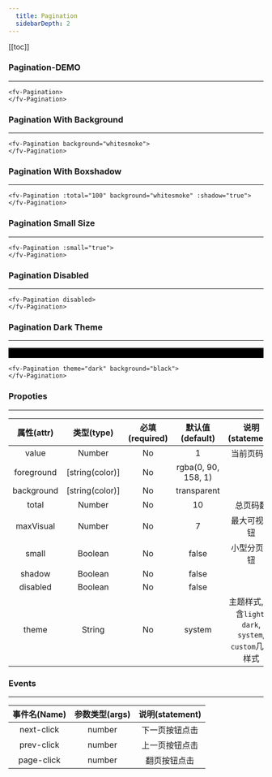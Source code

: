 ```yaml
---
  title: Pagination
  sidebarDepth: 2
---
```

  
[[toc]]

### Pagination-DEMO
--- 




<ClientOnly>
<fv-Pagination>
</fv-Pagination>
</ClientOnly>

```vue
<fv-Pagination>
</fv-Pagination>
```

### Pagination With Background
---


<ClientOnly>
<fv-Pagination background="whitesmoke">
</fv-Pagination>
</ClientOnly>

```vue
<fv-Pagination background="whitesmoke">
</fv-Pagination>
```

### Pagination With Boxshadow
---


<ClientOnly>
<fv-Pagination :total="100" background="whitesmoke" :shadow="true">
</fv-Pagination>
</ClientOnly>

```vue
<fv-Pagination :total="100" background="whitesmoke" :shadow="true">
</fv-Pagination>
```

### Pagination Small Size
---


<ClientOnly>
<fv-Pagination :small="true">
</fv-Pagination>
</ClientOnly>

```vue
<fv-Pagination :small="true">
</fv-Pagination>
```

### Pagination Disabled
---


<ClientOnly>
<fv-Pagination disabled>
</fv-Pagination>
</ClientOnly>

```vue
<fv-Pagination disabled>
</fv-Pagination>
```

### Pagination Dark Theme
---

<div style="padding: 10px 0px; background: black;">
    
<ClientOnly>
<fv-Pagination theme="dark" background="black">
  </fv-Pagination>
</ClientOnly>
</div>

```vue
<fv-Pagination theme="dark" background="black">
</fv-Pagination>
```


### Propoties
---
| 属性(attr) |             类型(type)             | 必填(required) |   默认值(default)    | 说明(statement) |
|:----------:|:----------------------------------:|:--------------:|:--------------------:|:---------------:|
|   value    |              Number              |       No       |          1           |   当前页码数    |
| foreground |          [string(color)]           |       No       | rgba(0, 90, 158, 1) |                 |
| background |          [string(color)]           |       No       |     transparent      |                 |
|   total    |              Number              |       No       |          10          |    总页码数     |
| maxVisual  |              Number              |       No       |          7           |  最大可视按钮   |
|   small    |             Boolean              |       No       |        false         |  小型分页按钮   |
|   shadow   |             Boolean              |       No       |        false         |                 |
|  disabled  |             Boolean              |       No       |        false         |                 |
|     theme     | String |       No       |     system      |       主题样式, 包含`light`, `dark`, `system`, `custom`几种样式              |

### Events
---
| 事件名(Name) | 参数类型(args) | 说明(statement) |
|:------------:|:--------------:|:---------------:|
|  next-click  |     number     | 下一页按钮点击  |
|  prev-click  |     number     | 上一页按钮点击  |
|  page-click  |     number     |  翻页按钮点击   |
  
